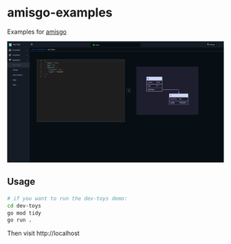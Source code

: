 # amisgo-examples

Examples for [amisgo](https://github.com/zrcoder/amisgo)

![devtoys](dt.png)

## Usage

```sh
# if you want to run the dev-toys demo:
cd dev-toys
go mod tidy
go run .
```

Then visit http://localhost
